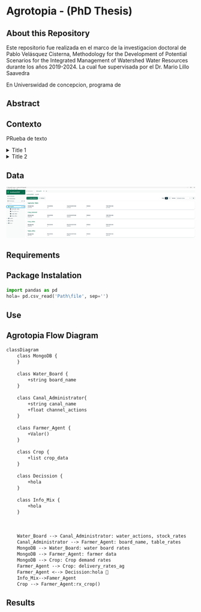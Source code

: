 # Agrotopia - (PhD Thesis)
## About this Repository
Este repositorio fue realizada en el marco de la investigacion doctoral de Pablo Velásquez Cisterna, Methodology for the Development of Potential Scenarios for the Integrated Management of Watershed Water Resources durante los años 2019-2024. La cual fue supervisada por el Dr. Mario Lillo Saavedra

En Universwidad de concepcion, programa de 
## Abstract




## Contexto
PRueba de texto
<details>
  <summary>Title 1</summary>
  <p>Some hidden content goes here</p>
  Here is some more without a paragraph tag
</details>
<details>
  <summary>Title 2</summary>
  <p>Same stuff here</p>
</details>

## Data

![alt text](https://github.com/Pablov81/Agrotopia/blob/main/images/AgroDb.png?raw=true)






## Requirements

## Package Instalation


```python
import pandas as pd
hola= pd.csv_read('Path\file', sep='')
```
## Use


## Agrotopia Flow Diagram

```mermaid
classDiagram
    class MongoDB {
    }

    class Water_Board {
        +string board_name
    }

    class Canal_Administrator{
        +string canal_name
        +float channel_actions
    }

    class Farmer_Agent {
        +Valor()
    }

    class Crop {
        +list crop_data
    }

    class Decission {
        +hola
    }

    class Info_Mix {
        +hola
    }



    Water_Board --> Canal_Administrator: water_actions, stock_rates
    Canal_Administrator --> Farmer_Agent: board_name, table_rates
    MongoDB --> Water_Board: water board rates
    MongoDB --> Farmer_Agent: farmer data
    MongoDB --> Crop: Crop demand rates
    Farmer_Agent --> Crop: delivery_rates_ag
    Farmer_Agent <--> Decission:hola 🥇
    Info_Mix-->Famer_Agent
    Crop --> Farmer_Agent:rx_crop()
```



## Results

